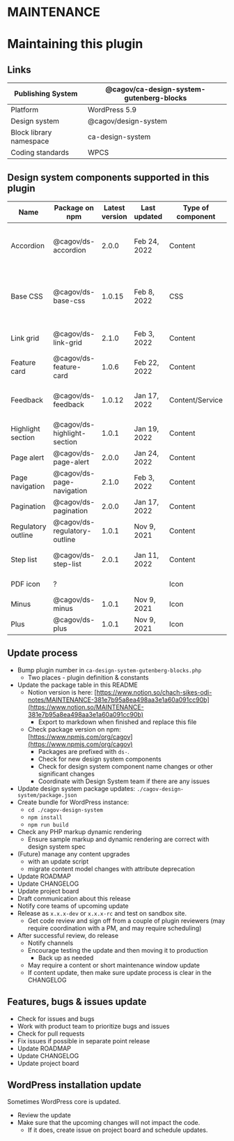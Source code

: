 # MAINTENANCE

# Maintaining this plugin

## Links

| Publishing System | @cagov/ca-design-system-gutenberg-blocks |
| --- | --- |
| Platform | WordPress 5.9 |
| Design system | @cagov/design-system |
| Block library namespace | ca-design-system |
| Coding standards | WPCS |

## Design system components supported in this plugin

| Name | Package on npm | Latest version | Last updated | Type of component | Docs | Notes |
| --- | --- | --- | --- | --- | --- | --- |
| Accordion | @cagov/ds-accordion | 2.0.0 | Feb 24, 2022 | Content | https://designsystem.webstandards.ca.gov/components/accordion/readme/ | Recent upgrade not tested in WP GB plugin |
| Base CSS | @cagov/ds-base-css | 1.0.15 | Feb 8, 2022 | CSS | https://designsystem.webstandards.ca.gov/components/base-css/readme/ | Still complicated with upstream theme & overrides |
| Link grid | @cagov/ds-link-grid | 2.1.0 | Feb 3, 2022 | Content | https://designsystem.webstandards.ca.gov/components/link-grid/readme/ | renamed, was button grid  |
| Feature card | @cagov/ds-feature-card | 1.0.6 | Feb 22, 2022 | Content | https://designsystem.webstandards.ca.gov/components/feature-card/readme/ |  |
| Feedback | @cagov/ds-feedback | 1.0.12 | Jan 17, 2022 | Content/Service | https://designsystem.webstandards.ca.gov/components/page-feedback/readme/ | Doesn’t belong in this set of features |
| Highlight section | @cagov/ds-highlight-section | 1.0.1 | Jan 19, 2022 | Content |  | New, no docs |
| Page alert | @cagov/ds-page-alert | 2.0.0 | Jan 24, 2022 | Content | https://designsystem.webstandards.ca.gov/components/page-alert/readme/ |  |
| Page navigation | @cagov/ds-page-navigation | 2.1.0 | Feb 3, 2022 | Content | https://designsystem.webstandards.ca.gov/components/page-navigation/readme/ |  |
| Pagination | @cagov/ds-pagination | 2.0.0 | Jan 17, 2022 | Content | https://designsystem.webstandards.ca.gov/components/pagination/readme/ |  |
| Regulatory outline | @cagov/ds-regulatory-outline | 1.0.1 | Nov 9, 2021 | Content | https://designsystem.webstandards.ca.gov/components/regulatory-outline/readme/ |  |
| Step list | @cagov/ds-step-list | 2.0.1 | Jan 11, 2022 | Content | https://designsystem.webstandards.ca.gov/components/step-list/readme/ | Has a bug (class namespace) |
| PDF icon | ? |  |  | Icon |  | Where did it go in npm? |
| Minus | @cagov/ds-minus | 1.0.1 | Nov 9, 2021 | Icon |  | Will become deprecated  |
| Plus | @cagov/ds-plus | 1.0.1 | Nov 9, 2021 | Icon |  | Will become deprecated  |

## Update process

- Bump plugin number in `ca-design-system-gutenberg-blocks.php`
    - Two places - plugin definition & constants
- Update the package table in this README
    - Notion version is here: [https://www.notion.so/chach-sikes-odi-notes/MAINTENANCE-381e7b95a8ea498aa3e1a60a091cc90b](https://www.notion.so/MAINTENANCE-381e7b95a8ea498aa3e1a60a091cc90b)
        - Export to markdown when finished and replace this file
    - Check package version on npm: [https://www.npmjs.com/org/cagov](https://www.npmjs.com/org/cagov)
        - Packages are prefixed with `ds-`.
        - Check for new design system components
        - Check for design system component name changes or other significant changes
        - Coordinate with Design System team if there are any issues
- Update design system package updates: `./cagov-design-system/package.json`
- Create bundle for WordPress instance:
    - `cd ./cagov-design-system`
    - `npm install`
    - `npm run build`
- Check any PHP markup dynamic rendering
    - Ensure sample markup and dynamic rendering are correct with design system spec
- (Future) manage any content upgrades
    - with an update script
    - migrate content model changes with attribute deprecation
- Update ROADMAP
- Update CHANGELOG
- Update project board
- Draft communication about this release
- Notify core teams of upcoming update
- Release as `x.x.x-dev` or `x.x.x-rc` and test on sandbox site.
    - Get code review and sign off from a couple of plugin reviewers (may require coordination with a PM, and may require scheduling)
- After successful review, do release
    - Notify channels
    - Encourage testing the update and then moving it to production
        - Back up as needed
    - May require a content or short maintenance window update
    - If content update, then make sure update process is clear in the CHANGELOG

## Features, bugs & issues update

- Check for issues and bugs
- Work with product team to prioritize bugs and issues
- Check for pull requests
- Fix issues if possible in separate point release
- Update ROADMAP
- Update CHANGELOG
- Update project board

## WordPress installation update

Sometimes WordPress core is updated. 

- Review the update
- Make sure that the upcoming changes will not impact the code.
    - If it does, create issue on project board and schedule updates.